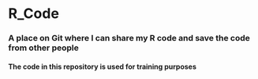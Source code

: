 # R_Code
### A place on Git where I can share my R code and save the code from other people
#### The code in this repository is used for training purposes
